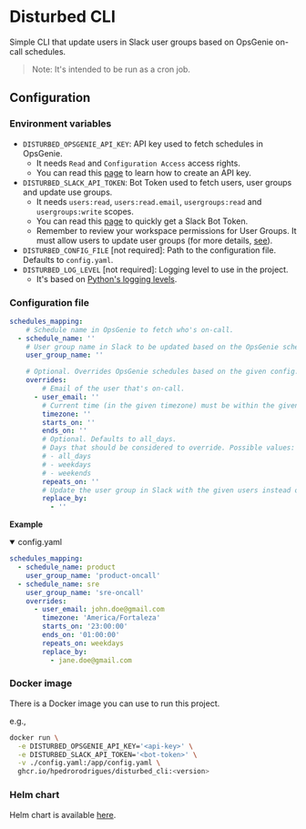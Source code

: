 # Disturbed CLI

Simple CLI that update users in Slack user groups based on OpsGenie on-call schedules.

> Note: It's intended to be run as a cron job.

## Configuration

### Environment variables
- `DISTURBED_OPSGENIE_API_KEY`: API key used to fetch schedules in OpsGenie.
  - It needs `Read` and `Configuration Access` access rights.
  - You can read this [page](https://support.atlassian.com/opsgenie/docs/api-key-management/) to learn how to create an API key.
- `DISTURBED_SLACK_API_TOKEN`: Bot Token used to fetch users, user groups and update use groups.
  - It needs `users:read`, `users:read.email`, `usergroups:read` and `usergroups:write` scopes.
  - You can read this [page](https://api.slack.com/tutorials/tracks/getting-a-token) to quickly get a Slack Bot Token.
  - Remember to review your workspace permissions for User Groups. It must allow users to update user groups (for more details, [see](https://api.slack.com/methods/usergroups.users.update#markdown)).
- `DISTURBED_CONFIG_FILE` [not required]: Path to the configuration file. Defaults to `config.yaml`.
- `DISTURBED_LOG_LEVEL` [not required]: Logging level to use in the project.
  - It's based on [Python's logging levels](https://docs.python.org/3/library/logging.html#logging-levels).

### Configuration file

```yaml
schedules_mapping:
    # Schedule name in OpsGenie to fetch who's on-call.
  - schedule_name: ''
    # User group name in Slack to be updated based on the OpsGenie schedule.
    user_group_name: ''

    # Optional. Overrides OpsGenie schedules based on the given config.
    overrides:
        # Email of the user that's on-call.
      - user_email: ''
        # Current time (in the given timezone) must be within the given time range. Format: HH:MM:SS.
        timezone: ''
        starts_on: ''
        ends_on: ''
        # Optional. Defaults to all_days.
        # Days that should be considered to override. Possible values:
        # - all_days
        # - weekdays
        # - weekends
        repeats_on: ''
        # Update the user group in Slack with the given users instead of the one that's on-call.
        replace_by:
          - ''
```

**Example**

<details open>
<summary>config.yaml</summary>

```yaml
schedules_mapping:
  - schedule_name: product
    user_group_name: 'product-oncall'
  - schedule_name: sre
    user_group_name: 'sre-oncall'
    overrides:
      - user_email: john.doe@gmail.com
        timezone: 'America/Fortaleza'
        starts_on: '23:00:00'
        ends_on: '01:00:00'
        repeats_on: weekdays
        replace_by:
          - jane.doe@gmail.com
```
</details>

### Docker image

There is a Docker image you can use to run this project.

e.g.,

```bash
docker run \
  -e DISTURBED_OPSGENIE_API_KEY='<api-key>' \
  -e DISTURBED_SLACK_API_TOKEN='<bot-token>' \
  -v ./config.yaml:/app/config.yaml \
  ghcr.io/hpedrorodrigues/disturbed_cli:<version>
```

### Helm chart

Helm chart is available [here](https://github.com/hpedrorodrigues/helm-charts/tree/main/charts/disturbed-cli).
